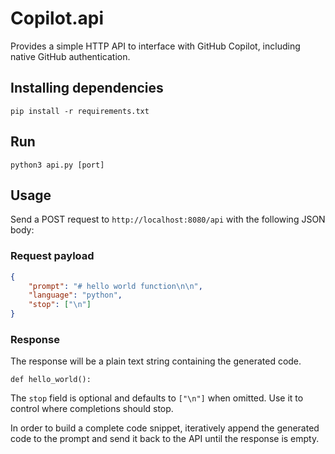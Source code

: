 # Copilot.api

Provides a simple HTTP API to interface with GitHub Copilot, including native GitHub authentication.

## Installing dependencies

`pip install -r requirements.txt`

## Run
`python3 api.py [port]`

## Usage
Send a POST request to `http://localhost:8080/api` with the following JSON body:

### Request payload
```json
{
    "prompt": "# hello world function\n\n",
    "language": "python",
    "stop": ["\n"]
}
```

### Response

The response will be a plain text string containing the generated code.

```text
def hello_world():
```

The `stop` field is optional and defaults to `["\n"]` when omitted. Use it to control where completions should stop.

In order to build a complete code snippet, iteratively append the generated code to the prompt and send it back to the API until the response is empty.
